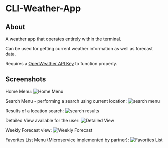 # CLI-Weather-App
## About
A weather app that operates entirely within the terminal. 

Can be used for getting current weather information as well as forecast data.

Requires a [OpenWeather API Key](https://openweathermap.org/api) to function properly.

## Screenshots

Home Menu:
![Home Menu](https://drive.google.com/uc?export=view&id=1XYjXW7V8zdZVux98Ws00nMp4ygHFJ4P5)

Search Menu - performing a search using current location:
![search menu](https://drive.google.com/uc?export=view&id=1IERC-UGurO_bsyxnoX0LujDuEbuptrgc)

Results of a location search:
![search results](https://drive.google.com/uc?export=view&id=1HvIL11RWH8dgVn9fq289sOg9iL1K_rLT)

Detailed View available for the user:
![Detailed View](https://drive.google.com/uc?export=view&id=1kNOTsAEpypSczyp_xEtoU0hXElYcUYMR)

Weekly Forecast view:
![Weekly Forecast](https://drive.google.com/uc?export=view&id=1XHZ0TJK-OBmz9CWfb0TW9uv2uVndjihc)

Favorites List Menu (Microservice implemented by partner):
![Favorites List](https://drive.google.com/uc?export=view&id=1Zqx7nQFZmXugjXRh5CaXOphTBSWNXd6h)
